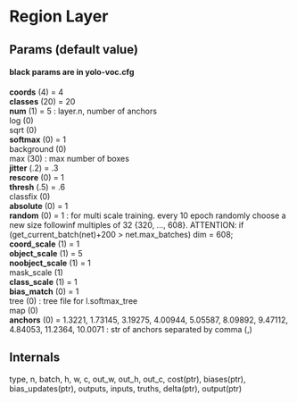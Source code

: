 # Region Layer
## Params (default value)
#### black params are in yolo-voc.cfg
__coords__ (4) = 4  
__classes__ (20) = 20  
__num__ (1) = 5 : layer.n, number of anchors  
log (0)  
sqrt (0)  
__softmax__ (0) = 1  
background (0)  
max (30) : max number of boxes  
__jitter__ (.2) = .3  
__rescore__ (0) = 1  
__thresh__ (.5) = .6  
classfix (0)  
__absolute__ (0) = 1  
__random__ (0) = 1 : for multi scale training. every 10 epoch randomly choose a new size followinf multiples of 32 {320, ..., 608}. ATTENTION: if (get_current_batch(net)+200 > net.max_batches) dim = 608;  
__coord_scale__ (1) = 1  
__object_scale__ (1) = 5  
__noobject_scale__ (1) = 1  
mask_scale (1)  
__class_scale__ (1) = 1  
__bias_match__ (0) = 1  
tree (0) : tree file for l.softmax_tree  
map (0)  
__anchors__ (0) = 1.3221, 1.73145, 3.19275, 4.00944, 5.05587, 8.09892, 9.47112, 4.84053, 11.2364, 10.0071 : str of anchors separated by comma (,)  
## Internals
type, n, batch, h, w, c, out_w, out_h, out_c, cost(ptr), biases(ptr), bias_updates(ptr), outputs, inputs, truths, delta(ptr), output(ptr)
